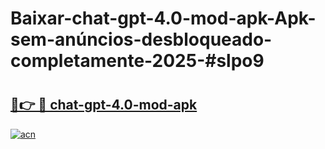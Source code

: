 # Baixar-chat-gpt-4.0-mod-apk-Apk-sem-anúncios-desbloqueado-completamente-2025-#slpo9

# <h2><a href="https://ainizakaria.my?title=chat-gpt-4.0-mod-apk&ref=24M">🔗👉 🔴 chat-gpt-4.0-mod-apk</a></h2>

[![acn](https://github.com/user-attachments/assets/0f9c940e-d8b0-45ae-aac7-cd30a18b3e1c)](https://ainizakaria.my?title=chat-gpt-4.0-mod-apk&ref=24M)


